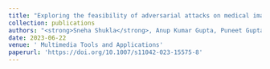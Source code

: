 ```yaml
---
title: "Exploring the feasibility of adversarial attacks on medical image segmentation"
collection: publications
authors: "<strong>Sneha Shukla</strong>, Anup Kumar Gupta, Puneet Gupta"
date: 2023-06-22
venue: ' Multimedia Tools and Applications'
paperurl: 'https://doi.org/10.1007/s11042-023-15575-8'
---
```

